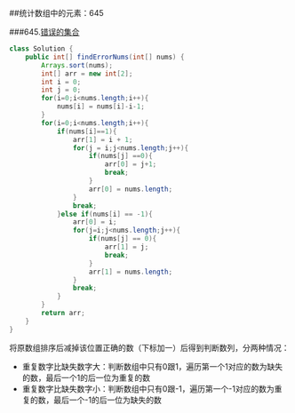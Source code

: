 ##统计数组中的元素：645

###645.[错误的集合](https://leetcode-cn.com/problems/set-mismatch/)

```java
class Solution {
    public int[] findErrorNums(int[] nums) {
        Arrays.sort(nums);
        int[] arr = new int[2];
        int i = 0;
        int j = 0;
        for(i=0;i<nums.length;i++){
            nums[i] = nums[i]-i-1;
        }
        for(i=0;i<nums.length;i++){
            if(nums[i]==1){
                arr[1] = i + 1;
                for(j = i;j<nums.length;j++){
                    if(nums[j] ==0){
                        arr[0] = j+1;
                        break;
                    }
                    arr[0] = nums.length;
                }
                break;              
            }else if(nums[i] == -1){
                arr[0] = i;
                for(j=i;j<nums.length;j++){
                    if(nums[j] == 0){
                        arr[1] = j;
                        break;
                    }
                    arr[1] = nums.length;
                }
                break;
            }
        }
        return arr;
    }
}
```

将原数组排序后减掉该位置正确的数（下标加一）后得到判断数列，分两种情况：

+ 重复数字比缺失数字大：判断数组中只有0跟1，遍历第一个1对应的数为缺失的数，最后一个1的后一位为重复的数
+ 重复数字比缺失数字小：判断数组中只有0跟-1，遍历第一个-1对应的数为重复的数，最后一个-1的后一位为缺失的数
